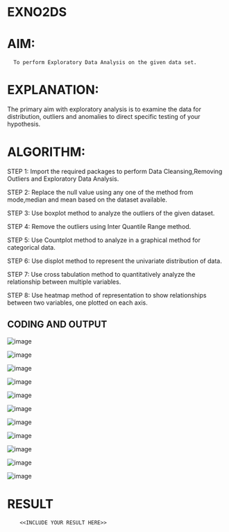 # EXNO2DS
# AIM:
      To perform Exploratory Data Analysis on the given data set.
      
# EXPLANATION:
  The primary aim with exploratory analysis is to examine the data for distribution, outliers and anomalies to direct specific testing of your hypothesis.
  
# ALGORITHM:
STEP 1: Import the required packages to perform Data Cleansing,Removing Outliers and Exploratory Data Analysis.

STEP 2: Replace the null value using any one of the method from mode,median and mean based on the dataset available.

STEP 3: Use boxplot method to analyze the outliers of the given dataset.

STEP 4: Remove the outliers using Inter Quantile Range method.

STEP 5: Use Countplot method to analyze in a graphical method for categorical data.

STEP 6: Use displot method to represent the univariate distribution of data.

STEP 7: Use cross tabulation method to quantitatively analyze the relationship between multiple variables.

STEP 8: Use heatmap method of representation to show relationships between two variables, one plotted on each axis.

## CODING AND OUTPUT
![image](https://github.com/SamyukthaSreenivasan/EXNO2DS/assets/119475703/862d52d2-4e22-4b7e-8b30-bfe7e1a5e2f1)

![image](https://github.com/SamyukthaSreenivasan/EXNO2DS/assets/119475703/1a7bef76-83b3-45fb-8a7b-0b4e13423fb8)

![image](https://github.com/SamyukthaSreenivasan/EXNO2DS/assets/119475703/289852c5-5aeb-4f67-bd3d-435b3d7577d0)

![image](https://github.com/SamyukthaSreenivasan/EXNO2DS/assets/119475703/98f9dbbe-db58-4cf4-aeb2-f026f99bbbcd)

![image](https://github.com/SamyukthaSreenivasan/EXNO2DS/assets/119475703/b23811d6-321b-43c5-a367-1983862db14a)

![image](https://github.com/SamyukthaSreenivasan/EXNO2DS/assets/119475703/632a5e9f-89ed-4987-8d8e-2c4eb80abcea)

![image](https://github.com/SamyukthaSreenivasan/EXNO2DS/assets/119475703/1ae72992-bbca-4691-9a65-fd7bf686b5a9)

![image](https://github.com/SamyukthaSreenivasan/EXNO2DS/assets/119475703/0c19a5b3-154c-4539-bd81-749ac932a565)

![image](https://github.com/SamyukthaSreenivasan/EXNO2DS/assets/119475703/00082c1d-d899-42a9-aecb-f430a09c7479)

![image](https://github.com/SamyukthaSreenivasan/EXNO2DS/assets/119475703/261b9777-24a5-4c75-9c6c-50eb498017c8)

![image](https://github.com/SamyukthaSreenivasan/EXNO2DS/assets/119475703/b7024e82-c026-424a-a397-b4d8300409de)











# RESULT
        <<INCLUDE YOUR RESULT HERE>>
